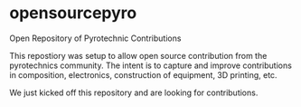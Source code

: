 # opensourcepyro
Open Repository of Pyrotechnic Contributions

This repostiory was setup to allow open source contribution from the pyrotechnics community.  The intent is to capture and improve contributions in composition, electronics, construction of equipment, 3D printing, etc.

We just kicked off this repository and are looking for contributions.


